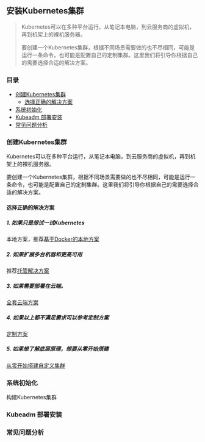 ## 安装Kubernetes集群

> Kubernetes可以在多种平台运行，从笔记本电脑，到云服务商的虚拟机，再到机架上的裸机服务器。
>
> 要创建一个Kubernetes集群，根据不同场景需要做的也不尽相同，可能是运行一条命令，也可能是配置自己的定制集群。这里我们将引导你根据自己的需要选择合适的解决方案。

### 目录
* [创建Kubernetes集群](#创建Kubernetes集群)
    * [选择正确的解决方案](#选择正确的解决方案)
* [系统初始化](#系统初始化)
* [Kubeadm 部署安装](#Kubeadm-部署安装)
* [常见问题分析](#常见问题分析)

### 创建Kubernetes集群
Kubernetes可以在多种平台运行，从笔记本电脑，到云服务商的虚拟机，再到机架上的裸机服务器。

要创建一个Kubernetes集群，根据不同场景需要做的也不尽相同，可能是运行一条命令，也可能是配置自己的定制集群。这里我们将引导你根据自己的需要选择合适的解决方案。

#### 选择正确的解决方案
##### 1. 如果只是想试一试Kubernetes
本地方案，推荐[基于Docker的本地方案](Kubernetes-安装-基于Docker的本地方案.md)

##### 2. 如果扩展多台机器和更高可用
推荐[托管解决方案](Kubernetes-安装-托管解决方案.md)

##### 3. 如果需要部署在云端。
[全套云端方案](Kubernetes-安装-全套云端方案.md)

##### 4. 如果以上都不满足需求可以参考定制方案
[定制方案](Kubernetes-安装-定制方案.md)

##### 5. 如果想了解底层原理，想要从零开始搭建
[从零开始搭建自定义集群](Kubernetes-安装-从零开始搭建自定义集群.md)




### 系统初始化
构建Kubernetes集群

### Kubeadm 部署安装

### 常见问题分析
